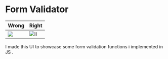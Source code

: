 # Form Validator 
|Wrong|Right|         
|----------------|-------------------------------|
| <img src="https://drive.google.com/uc?export=view&id=1gcztqXsejbHIQAwwIDhIf-zNz-Hpi0ej"/> | ![ll](https://drive.google.com/uc?export=view&id=1apQQgqWSovMdV-5rlmyEBfjQH32ZQmZ2) | 

I made this UI to showcase some form validation functions i implemented in JS .
